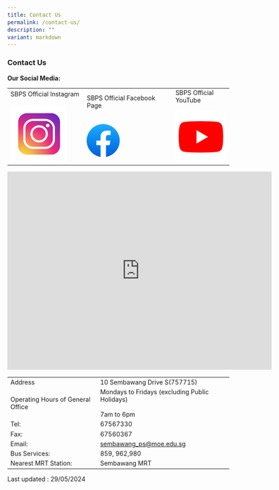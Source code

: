 ```yaml
---
title: Contact Us
permalink: /contact-us/
description: ""
variant: markdown
---
```

### Contact Us

**Our Social Media:**

| | | |
| -------- | -------- | -------- |
| SBPS Official Instagram<br><br> <a href="https://www.instagram.com/sembawangprimaryschool/?hl=en"> <img src="/images/sm1.png" style="width:80%"></a>    | SBPS Official Facebook Page<br><br><br><a href="https://www.facebook.com/sembawangpri/"> <img src="/images/sm5.png" style="width:40%">  </a>      | SBPS Official YouTube<br><br><a href="https://www.youtube.com/c/sembawangprimaryschool"><img src="/images/sm3.png" style="width:100%">  </a>|

<iframe loading="lazy" allowfullscreen="" style="border:0;" height="450" width="600" src="https://www.google.com/maps/embed?pb=!1m18!1m12!1m3!1d3988.548796095364!2d103.81880341482432!3d1.4454167616633988!2m3!1f0!2f0!3f0!3m2!1i1024!2i768!4f13.1!3m3!1m2!1s0x31da136772c24f05%3A0x7bb65889e833f782!2sSembawang%20Primary%20School!5e0!3m2!1sen!2ssg!4v1667729812994!5m2!1sen!2ssg"></iframe>

|  |  |
|---|---|
| Address | 10 Sembawang Drive S(757715) |
| Operating Hours of General Office | Mondays to Fridays (excluding Public Holidays)<br><br> 7am to 6pm |
| Tel: | 67567330 |
| Fax: | 67560367 |
| Email: | sembawang_ps@moe.edu.sg |
| Bus Services: | 859, 962,980 |
| Nearest MRT Station: | Sembawang MRT |









Last updated : 29/05/2024